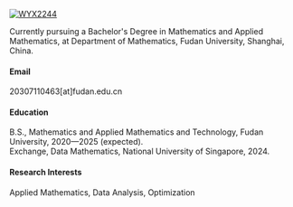 

[![WYX2244](https://img.shields.io/badge/WYX2244-github-blue?logo=github)](https://github.com/WYX2244)

Currently pursuing a Bachelor's Degree in Mathematics and Applied Mathematics, at Department of Mathematics, Fudan University, Shanghai, China.

#### Email
20307110463[at]fudan.edu.cn

#### Education
B.S., Mathematics and Applied Mathematics and Technology, Fudan University, 2020—2025 (expected).\
Exchange, Data Mathematics, National University of Singapore, 2024.

#### Research Interests
Applied Mathematics, Data Analysis, Optimization

